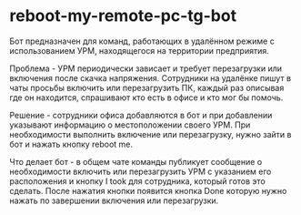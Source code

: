 # reboot-my-remote-pc-tg-bot
Бот предназначен для команд, работающих в удалённом режиме с использованием УРМ, находящегося на территории предприятия.

Проблема - УРМ периодически зависает и требует перезагрузки или включения после скачка напряжения. Сотрудники на удалёнке пишут в чаты просьбы включить или перезагрузить ПК, каждый раз описывая где он находится, спрашивают кто есть в офисе и кто мог бы помочь.

Решение - сотрудники офиса добавляются в бот и при добавлении указывают информацию о местоположении своего УРМ. При необходимости выполнить включение или перезагрузку, нужно зайти в бот и нажать кнопку reboot me.

Что делает бот - в общем чате команды публикует сообщение о необходимости включить или перезагрузить УРМ с указанием его расположения и кнопку I took для сотрудника, который готов это сделать. После нажатия кнопки появится кнопка Done которую нужно нажать по завершении включения или перезагрузки.
